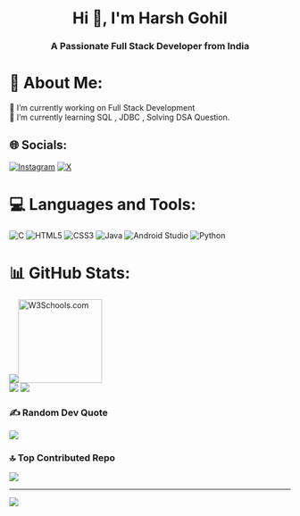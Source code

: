 <h1 align="center">Hi 👋, I'm Harsh Gohil</h1>
<h3 align="center">A Passionate Full Stack Developer from India</h3>


# 💫 About Me:
🔭 I’m currently working on Full Stack Development<br>🌱 I’m currently learning SQL , JDBC , Solving DSA Question.


## 🌐 Socials:
[![Instagram](https://img.shields.io/badge/Instagram-%23E4405F.svg?logo=Instagram&logoColor=white)](https://instagram.com/harsh_gohil_ll) [![X](https://img.shields.io/badge/X-black.svg?logo=X&logoColor=white)](https://x.com/harshgohil08) 

# 💻 Languages and Tools:
![C](https://img.shields.io/badge/c-%2300599C.svg?style=flat&logo=c&logoColor=white)
![HTML5](https://img.shields.io/badge/html5-%23E34F26.svg?style=flat&logo=html5&logoColor=white) 
![CSS3](https://img.shields.io/badge/css3-%231572B6.svg?style=flat&logo=css3&logoColor=white) 
![Java](https://img.shields.io/badge/java-%23ED8B00.svg?style=flat&logo=openjdk&logoColor=white) 
![Android Studio](https://img.shields.io/badge/androidstudio-329c00.svg?style=flat&logo=androidstudio&logoColor=white)
![Python](https://img.shields.io/badge/python-3670A0?style=flat&logo=python&logoColor=ffdd54)



# 📊 GitHub Stats:  

  
  ![](https://github-readme-stats.vercel.app/api/top-langs/?username=harshgohil02006&theme=dark&hide_border=false&include_all_commits=false&count_private=false&layout=compact)<img src="https://static.vecteezy.com/system/resources/previews/041/306/255/non_2x/ai-generated-cute-baby-panda-cartoon-character-3d-rendering-free-png.png" alt="W3Schools.com" width="150px"></br>
  ![](https://github-readme-stats.vercel.app/api?username=harshgohil02006&theme=dark&hide_border=false&include_all_commits=false&count_private=false)
  ![](https://github-readme-streak-stats.herokuapp.com/?user=harshgohil02006&theme=dark&hide_border=false)
 

### ✍️ Random Dev Quote
![](https://quotes-github-readme.vercel.app/api?type=horizontal&theme=dark)

### 🔝 Top Contributed Repo
![](https://github-contributor-stats.vercel.app/api?username=harshgohil02006&limit=5&theme=dark&combine_all_yearly_contributions=true)

---
[![](https://visitcount.itsvg.in/api?id=harshgohil02006&icon=0&color=12)](https://visitcount.itsvg.in)

<!-- Proudly created with GPRM ( https://gprm.itsvg.in ) -->
